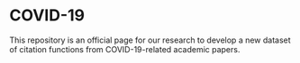 # COVID-19
This repository is an official page for our research to develop a new dataset of citation functions from COVID-19-related academic papers. 
